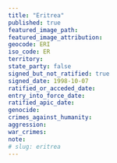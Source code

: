 ```yaml
---
title: "Eritrea"
published: true
featured_image_path:
featured_image_attribution:
geocode: ERI
iso_code: ER
territory:
state_party: false
signed_but_not_ratified: true
signed_date: 1998-10-07
ratified_or_acceded_date:
entry_into_force_date:
ratified_apic_date:
genocide:
crimes_against_humanity:
aggression:
war_crimes:
note:
# slug: eritrea
---
```

